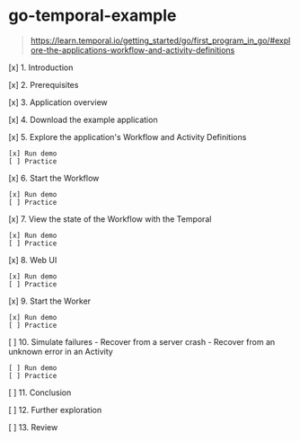 # go-temporal-example
> https://learn.temporal.io/getting_started/go/first_program_in_go/#explore-the-applications-workflow-and-activity-definitions

[x] 1. Introduction

[x] 2. Prerequisites

[x] 3. Application overview

[x] 4. Download the example application

[x] 5. Explore the application's Workflow and Activity Definitions
    
    [x] Run demo
    [ ] Practice

[x] 6. Start the Workflow
    
    [x] Run demo
    [ ] Practice


[x] 7. View the state of the Workflow with the Temporal 
    
    [x] Run demo
    [ ] Practice

[x] 8. Web UI
    
    [x] Run demo
    [ ] Practice

[x] 9. Start the Worker
    
    [x] Run demo
    [ ] Practice

[ ] 10. Simulate failures
    - Recover from a server crash
    - Recover from an unknown error in an Activity
    
    [ ] Run demo
    [ ] Practice

[ ] 11. Conclusion

[ ] 12. Further exploration

[ ] 13. Review